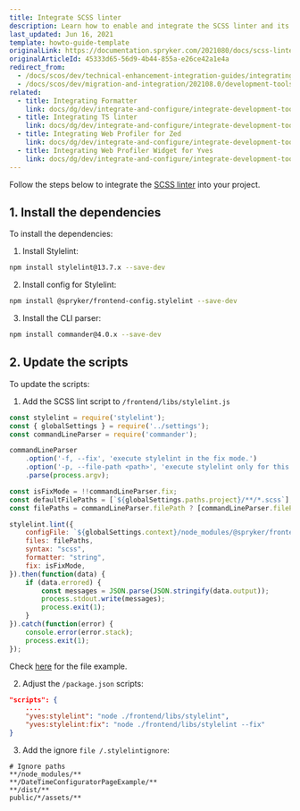 ```yaml
---
title: Integrate SCSS linter
description: Learn how to enable and integrate the SCSS linter and its dependencies for your Spryker based project
last_updated: Jun 16, 2021
template: howto-guide-template
originalLink: https://documentation.spryker.com/2021080/docs/scss-linter-integration-guide
originalArticleId: 45333d65-56d9-4b44-855a-e26ce42a1e4a
redirect_from:
  - /docs/scos/dev/technical-enhancement-integration-guides/integrating-development-tools/integrating-scss-linter.html
  - /docs/scos/dev/migration-and-integration/202108.0/development-tools/scss-linter-integration-guide.html
related:
  - title: Integrating Formatter
    link: docs/dg/dev/integrate-and-configure/integrate-development-tools/integrate-formatter.html
  - title: Integrating TS linter
    link: docs/dg/dev/integrate-and-configure/integrate-development-tools/integrate-ts-linter.html
  - title: Integrating Web Profiler for Zed
    link: docs/dg/dev/integrate-and-configure/integrate-development-tools/integrate-web-profiler-for-zed.html
  - title: Integrating Web Profiler Widget for Yves
    link: docs/dg/dev/integrate-and-configure/integrate-development-tools/integrate-web-profiler-widget-for-yves.html
---
```


Follow the steps below to integrate the [SCSS linter](/docs/dg/dev/sdks/sdk/development-tools/scss-linter.html) into your project.

## 1. Install the dependencies

To install the dependencies:
1. Install Stylelint:

```bash
npm install stylelint@13.7.x --save-dev
```

2. Install config for Stylelint:

```bash
npm install @spryker/frontend-config.stylelint --save-dev
```

3. Install the CLI parser:

```bash
npm install commander@4.0.x --save-dev
```

## 2. Update the scripts

To update the scripts:

1. Add the SCSS lint script to `/frontend/libs/stylelint.js`

```js
const stylelint = require('stylelint');
const { globalSettings } = require('../settings');
const commandLineParser = require('commander');

commandLineParser
    .option('-f, --fix', 'execute stylelint in the fix mode.')
    .option('-p, --file-path <path>', 'execute stylelint only for this file.')
    .parse(process.argv);

const isFixMode = !!commandLineParser.fix;
const defaultFilePaths = [`${globalSettings.paths.project}/**/*.scss`];
const filePaths = commandLineParser.filePath ? [commandLineParser.filePath] : defaultFilePaths;

stylelint.lint({
    configFile: `${globalSettings.context}/node_modules/@spryker/frontend-config.stylelint/.stylelintrc.json`,
    files: filePaths,
    syntax: "scss",
    formatter: "string",
    fix: isFixMode,
}).then(function(data) {
    if (data.errored) {
        const messages = JSON.parse(JSON.stringify(data.output));
        process.stdout.write(messages);
        process.exit(1);
    }
}).catch(function(error) {
    console.error(error.stack);
    process.exit(1);
});
```

Check [here](https://github.com/spryker-shop/suite/blob/master/frontend/libs/stylelint.js) for the file example.

2. Adjust the `/package.json` scripts:

```json
"scripts": {
    ....
    "yves:stylelint": "node ./frontend/libs/stylelint",
    "yves:stylelint:fix": "node ./frontend/libs/stylelint --fix"
}
```

3. Add the ignore `file /.stylelintignore`:

```text
# Ignore paths
**/node_modules/**
**/DateTimeConfiguratorPageExample/**
**/dist/**
public/*/assets/**
```
